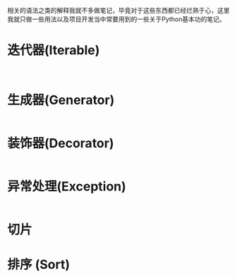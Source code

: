 相关的语法之类的解释我就不多做笔记，毕竟对于这些东西都已经烂熟于心，这里我就只做一些用法以及项目开发当中常要用到的一些关于Python基本功的笔记。

# 迭代器(Iterable)
  
  ```python
    
  ```


# 生成器(Generator)

  ```python
  
  ```
  
# 装饰器(Decorator)

  ```python
  
  ```
  
# 异常处理(Exception)

  ```python
  ```
# 切片

# 排序 (Sort)

